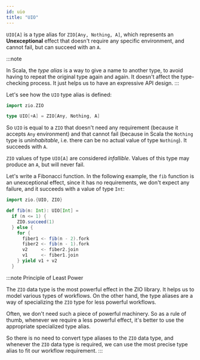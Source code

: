 ```yaml
---
id: uio
title: "UIO"
---
```


`UIO[A]` is a type alias for `ZIO[Any, Nothing, A]`, which represents an **Unexceptional** effect that doesn't require any specific environment, and cannot fail, but can succeed with an `A`.

:::note

In Scala, the _type alias_ is a way to give a name to another type, to avoid having to repeat the original type again and again. It doesn't affect the type-checking process. It just helps us to have an expressive API design.
:::

Let's see how the `UIO` type alias is defined:

```scala mdoc:invisible
import zio.ZIO
```

```scala
type UIO[+A] = ZIO[Any, Nothing, A]
```

So `UIO` is equal to a `ZIO` that doesn't need any requirement (because it accepts `Any` environment) and that cannot fail (because in Scala the `Nothing` type is _uninhabitable_, i.e. there can be no actual value of type `Nothing`). It succeeds with `A`.

`ZIO` values of type `UIO[A]` are considered _infallible_. Values of this type may produce an `A`, but will never fail.

Let's write a Fibonacci function. In the following example, the `fib` function is an unexceptional effect, since it has no requirements, we don't expect any failure, and it succeeds with a value of type `Int`:

```scala mdoc:reset:silent
import zio.{UIO, ZIO}

def fib(n: Int): UIO[Int] =
  if (n <= 1) {
    ZIO.succeed(1)
  } else {
    for {
      fiber1 <- fib(n - 2).fork
      fiber2 <- fib(n - 1).fork
      v2     <- fiber2.join
      v1     <- fiber1.join
    } yield v1 + v2
  }
```

:::note Principle of Least Power

The `ZIO` data type is the most powerful effect in the ZIO library. It helps us to model various types of workflows. On the other hand, the type aliases are a way of specializing the `ZIO` type for less powerful workflows. 

Often, we don't need such a piece of powerful machinery. So as a rule of thumb, whenever we require a less powerful effect, it's better to use the appropriate specialized type alias.

So there is no need to convert type aliases to the `ZIO` data type, and whenever the `ZIO` data type is required, we can use the most precise type alias to fit our workflow requirement.
:::
